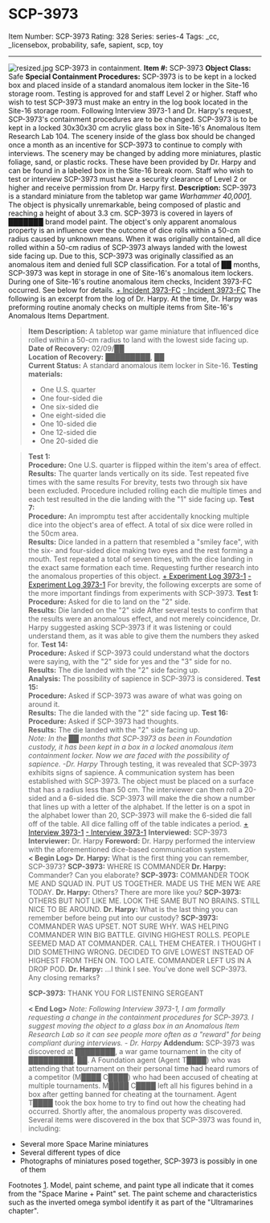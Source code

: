 # SCP-3973
Item Number: SCP-3973
Rating: 328
Series: series-4
Tags: _cc, _licensebox, probability, safe, sapient, scp, toy

---

![resized.jpg](https://scp-wiki.wdfiles.com/local--files/scp-3973/resized.jpg)
SCP-3973 in containment.
**Item #:** SCP-3973
**Object Class:** Safe
**Special Containment Procedures:** SCP-3973 is to be kept in a locked box and placed inside of a standard anomalous item locker in the Site-16 storage room. Testing is approved for and staff Level 2 or higher. Staff who wish to test SCP-3973 must make an entry in the log book located in the Site-16 storage room.
Following Interview 3973-1 and Dr. Harpy's request, SCP-3973's containment procedures are to be changed. SCP-3973 is to be kept in a locked 30x30x30 cm acrylic glass box in Site-16's Anomalous Item Research Lab 104. The scenery inside of the glass box should be changed once a month as an incentive for SCP-3973 to continue to comply with interviews. The scenery may be changed by adding more miniatures, plastic foliage, sand, or plastic rocks. These have been provided by Dr. Harpy and can be found in a labeled box in the Site-16 break room.
Staff who wish to test or interview SCP-3973 must have a security clearance of Level 2 or higher and receive permission from Dr. Harpy first.
**Description:** SCP-3973 is a standard miniature from the tabletop war game _Warhammer 40,000_[1](javascript:;). The object is physically unremarkable, being composed of plastic and reaching a height of about 3.3 cm. SCP-3973 is covered in layers of ███████ brand model paint. The object's only apparent anomalous property is an influence over the outcome of dice rolls within a 50-cm radius caused by unknown means.
When it was originally contained, all dice rolled within a 50-cm radius of SCP-3973 always landed with the lowest side facing up. Due to this, SCP-3973 was originally classified as an anomalous item and denied full SCP classification. For a total of ██ months, SCP-3973 was kept in storage in one of Site-16's anomalous item lockers. During one of Site-16's routine anomalous item checks, Incident 3973-FC occurred. See below for details.
[\+ Incident 3973-FC](javascript:;)
[\- Incident 3973-FC](javascript:;)
The following is an excerpt from the log of Dr. Harpy. At the time, Dr. Harpy was preforming routine anomaly checks on multiple items from Site-16's Anomalous Items Department.
> **Item Description:** A tabletop war game miniature that influenced dice rolled within a 50-cm radius to land with the lowest side facing up.  
>  **Date of Recovery:** 02/09/██  
>  **Location of Recovery:** █████████, ██  
>  **Current Status:** A standard anomalous item locker in Site-16.
> **Testing materials:**
>   * One U.S. quarter
>   * One four-sided die
>   * One six-sided die
>   * One eight-sided die
>   * One 10-sided die
>   * One 12-sided die
>   * One 20-sided die
> 

> **Test 1:**  
>  **Procedure:** One U.S. quarter is flipped within the item's area of effect.  
>  **Results:** The quarter lands vertically on its side. Test repeated five times with the same results
For brevity, tests two through six have been excluded. Procedure included rolling each die multiple times and each test resulted in the die landing with the "1" side facing up.
> **Test 7:**  
>  **Procedure:** An impromptu test after accidentally knocking multiple dice into the object's area of effect. A total of six dice were rolled in the 50cm area.  
>  **Results:** Dice landed in a pattern that resembled a "smiley face", with the six- and four-sided dice making two eyes and the rest forming a mouth. Test repeated a total of seven times, with the dice landing in the exact same formation each time. Requesting further research into the anomalous properties of this object.
[\+ Experiment Log 3973-1](javascript:;)
[\- Experiment Log 3973-1](javascript:;)
For brevity, the following excerpts are some of the more important findings from experiments with SCP-3973.
> **Test 1:**  
>  **Procedure:** Asked for die to land on the "2" side.  
>  **Results:** Die landed on the "2" side
After several tests to confirm that the results were an anomalous effect, and not merely coincidence, Dr. Harpy suggested asking SCP-3973 if it was listening or could understand them, as it was able to give them the numbers they asked for.
> **Test 14:**  
>  **Procedure:** Asked if SCP-3973 could understand what the doctors were saying, with the "2" side for yes and the "3" side for no.  
>  **Results:** The die landed with the "2" side facing up.  
>  **Analysis:** The possibility of sapience in SCP-3973 is considered.
> **Test 15:**  
>  **Procedure:** Asked if SCP-3973 was aware of what was going on around it.  
>  **Results:** The die landed with the "2" side facing up.
> **Test 16:**  
>  **Procedure:** Asked if SCP-3973 had thoughts.  
>  **Results:** The die landed with the "2" side facing up.  
>  _Note: In the ██ months that SCP-3973 as been in Foundation custody, it has been kept in a box in a locked anomalous item containment locker. Now we are faced with the possibility of sapience. -Dr. Harpy_
Through testing, it was revealed that SCP-3973 exhibits signs of sapience. A communication system has been established with SCP-3973. The object must be placed on a surface that has a radius less than 50 cm. The interviewer can then roll a 20-sided and a 6-sided die. SCP-3973 will make the die show a number that lines up with a letter of the alphabet. If the letter is on a spot in the alphabet lower than 20, SCP-3973 will make the 6-sided die fall off of the table. All dice falling off of the table indicates a period.
[\+ Interview 3973-1](javascript:;)
[\- Interview 3973-1](javascript:;)
> **Interviewed:** SCP-3973
> **Interviewer:** Dr. Harpy
> **Foreword:** Dr. Harpy performed the interview with the aforementioned dice-based communication system.  
>  **< Begin Log>**
> **Dr. Harpy:** What is the first thing you can remember, SCP-3973?
> **SCP-3973:** WHERE IS COMMANDER
> **Dr. Harpy:** Commander? Can you elaborate?
> **SCP-3973:** COMMANDER TOOK ME AND SQUAD IN. PUT US TOGETHER. MADE US THE MEN WE ARE TODAY.
> **Dr. Harpy:** Others? There are more like you?
> **SCP-3973:** OTHERS BUT NOT LIKE ME. LOOK THE SAME BUT NO BRAINS. STILL NICE TO BE AROUND.
> **Dr. Harpy:** What is the last thing you can remember before being put into our custody?
> **SCP-3973:** COMMANDER WAS UPSET. NOT SURE WHY. WAS HELPING COMMANDER WIN BIG BATTLE. GIVING HIGHEST ROLLS. PEOPLE SEEMED MAD AT COMMANDER. CALL THEM CHEATER. I THOUGHT I DID SOMETHING WRONG. DECIDED TO GIVE LOWEST INSTEAD OF HIGHEST FROM THEN ON. TOO LATE. COMMANDER LEFT US IN A DROP POD.
> **Dr. Harpy:** …I think I see. You've done well SCP-3973. Any closing remarks?  
>    
>  **SCP-3973:** THANK YOU FOR LISTENING SERGEANT  
>    
>  **< End Log>**
_Note: Following Interview 3973-1, I am formally requesting a change in the containment procedures for SCP-3973. I suggest moving the object to a glass box in an Anomalous Item Research Lab so it can see people more often as a "reward" for being compliant during interviews. - Dr. Harpy_
**Addendum:** SCP-3973 was discovered at ████████, a war game tournament in the city of █████████, ██. A Foundation agent (Agent T████) who was attending that tournament on their personal time had heard rumors of a competitor (M████ C████) who had been accused of cheating at multiple tournaments. M████ C████ left all his figures behind in a box after getting banned for cheating at the tournament. Agent T████ took the box home to try to find out how the cheating had occurred. Shortly after, the anomalous property was discovered.
Several items were discovered in the box that SCP-3973 was found in, including:
  * Several more Space Marine miniatures
  * Several different types of dice
  * Photographs of miniatures posed together, SCP-3973 is possibly in one of them

Footnotes
[1](javascript:;). Model, paint scheme, and paint type all indicate that it comes from the "Space Marine + Paint" set. The paint scheme and characteristics such as the inverted omega symbol identify it as part of the "Ultramarines chapter".
  